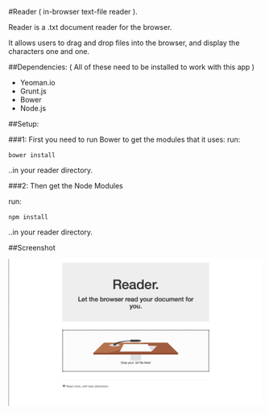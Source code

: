 #Reader 
( in-browser text-file reader ).



Reader is a .txt document reader for the browser.

It allows users to drag and drop files into the browser,
and display the characters one and one.



##Dependencies:
( All of these need to be installed to work with this app )

- Yeoman.io
- Grunt.js
- Bower
- Node.js


##Setup:

###1: First you need to run Bower to get the modules that it uses:
run:
```
bower install
```  
..in your reader directory.


   


###2: Then get the Node Modules

run:
```
npm install
```
..in your reader directory.




##Screenshot

![The opening screen.](https://raw.githubusercontent.com/peterlubiana/reader/master/screenshot.png "Screenshot")
